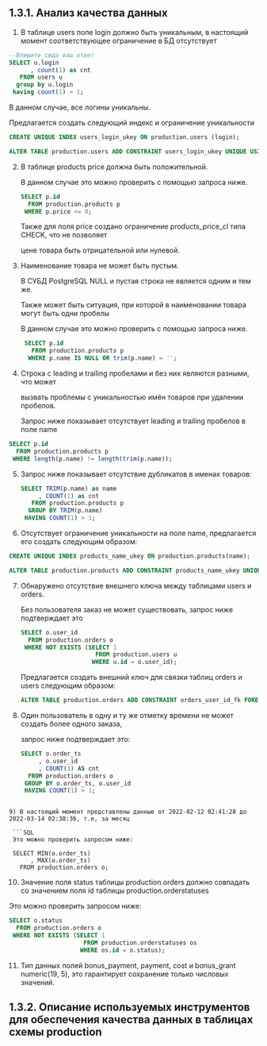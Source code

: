 ## 1.3.1. Анализ качества данных

1) В таблице users поле login должно быть уникальным, в настоящий момент соответствующее ограничение в БД отсутствует

  ```SQL
  --Впишите сюда ваш ответ
  SELECT u.login
        , count(1) as cnt
     FROM users u
    group by u.login
   having count(1) > 1;
  ```
  
  В данном случае, все логины уникальны.

  Предлагается создать следующий индекс и ограничение уникальности

  ```SQL
  CREATE UNIQUE INDEX users_login_ukey ON production.users (login);

  ALTER TABLE production.users ADD CONSTRAINT users_login_ukey UNIQUE USING INDEX users_login_ukey;
  ```
  
2) В таблице products price должна быть положительной.

   В данном случае это можно проверить с помощью запроса ниже.

   ```SQL
   SELECT p.id
     FROM production.products p
    WHERE p.price <= 0;
   ```

   Также для поля price создано ограничение products_price_cl типа CHECK, что не позволяет 

   цене товара быть отрицательной или нулевой.
   
3) Наименование товара не может быть пустым.

   В СУБД PostgreSQL NULL и пустая строка не является одним и тем же.

   Также может быть ситуация, при которой в наименовании товара могут быть одни пробелы

    В данном случае это можно проверить с помощью запроса ниже.

    ```SQL
     SELECT p.id
       FROM production.products p
      WHERE p.name IS NULL OR trim(p.name) = '';
    ```

4) Cтрока с leading и trailing пробелами и без них являются разными, что может

   вызвать проблемы с уникальностью имён товаров при удалении пробелов.

   Запрос ниже показывает отсутствует leading и trailing пробелов в поле name

  ```SQL
  SELECT p.id
    FROM production.products p
   WHERE length(p.name) != length(trim(p.name));
  ```

5) Запрос ниже показывает отсутствие дубликатов в именах товаров:

   ```SQL
   SELECT TRIM(p.name) as name
        , COUNT(1) as cnt
      FROM production.products p
     GROUP BY TRIM(p.name)
    HAVING COUNT(1) > 1;
   ```

6) Отсутствует ограничение уникальности на поле name, предлагается его создать следующим образом:

  ```SQL 
  CREATE UNIQUE INDEX products_name_ukey ON production.products(name);

  ALTER TABLE production.products ADD CONSTRAINT products_name_ukey UNIQUE USING INDEX products_name_ukey;
  ```

7) Обнаружено отсутствие внешнего ключа между таблицами users и orders. 

   Без пользователя заказ не может существовать, запрос ниже подтверждает это

   ```SQL
   SELECT o.user_id
     FROM production.orders o
    WHERE NOT EXISTS (SELECT 1
                        FROM production.users u
                       WHERE u.id = o.user_id);
   ```

   Предлагается создать внешний ключ для связки таблиц orders и users следующим образом:

   ```SQL
   ALTER TABLE production.orders ADD CONSTRAINT orders_user_id_fk FOREIGN KEY(user_id) REFERENCES production.users(id);
   ```

8) Один пользователь в одну и ту же отметку времени не может создать более одного заказа, 

   запрос ниже подтверждает это:

   ```SQL
   SELECT o.order_ts
        , o.user_id
        , COUNT(1) AS cnt 
     FROM production.orders o
    GROUP BY o.order_ts, o.user_id
    HAVING COUNT(1) > 1;
  ```

9) В настоящий момент представлены данные от 2022-02-12 02:41:28 до 2022-03-14 02:38:36, т.е, за месяц

   ```SQL
   Это можно проверить запросом ниже:

   SELECT MIN(o.order_ts)
        , MAX(o.order_ts) 
     FROM production.orders o;
   ```

10) Значение поля status таблицы production.orders должно совпадать со значением поля id таблицы production.orderstatuses

   Это можно проверить запросом ниже:

   ```SQL
   SELECT o.status
     FROM production.orders o
    WHERE NOT EXISTS (SELECT 1
                        FROM production.orderstatuses os
                       WHERE os.id = o.status);
   ```                    

11) Тип данных полей bonus_payment, payment, cost и bonus_grant numeric(19, 5), это гарантирует сохранение только числовых значений.

## 1.3.2. Описание используемых инструментов для обеспечения качества данных в таблицах схемы production

